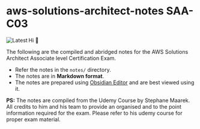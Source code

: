 # aws-solutions-architect-notes SAA-C03


<img align="left" src="https://img.shields.io/static/v1?style=for-the-badge&label=Latest&message=2024-05-11&labelColor=%23282D33&color=%2343853D" alt="Latest" />



Hi 👋

The following are the compiled and abridged notes for the AWS Solutions Architect Associate level Certification Exam.

- Refer the notes in the `notes/` directory.
- The notes are in **Markdown format**.
- The notes are prepared using [Obsidian Editor](https://obsidian.md/) and are best viewed using it.


**PS:** The notes are compiled from the Udemy Course by Stephane Maarek. All credits to him and his team to provide an organised and to the point information required for the exam. Please refer to his udemy course for proper exam material.




